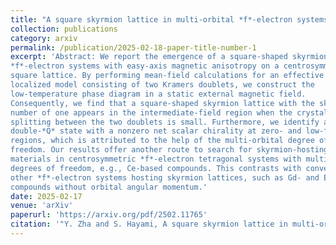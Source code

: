 ```yaml
---
title: "A square skyrmion lattice in multi-orbital *f*-electron systems"
collection: publications
category: arxiv
permalink: /publication/2025-02-18-paper-title-number-1
excerpt: 'Abstract: We report the emergence of a square-shaped skyrmion lattice in multi-orbital
*f*-electron systems with easy-axis magnetic anisotropy on a centrosymmetric
square lattice. By performing mean-field calculations for an effective
localized model consisting of two Kramers doublets, we construct the
low-temperature phase diagram in a static external magnetic field.
Consequently, we find that a square-shaped skyrmion lattice with the skyrmion
number of one appears in the intermediate-field region when the crystal field
splitting between the two doublets is small. Furthermore, we identify another
double-*Q* state with a nonzero net scalar chirality at zero- and low-field
regions, which is attributed to the help of the multi-orbital degree of
freedom. Our results offer another route to search for skyrmion-hosting
materials in centrosymmetric *f*-electron tetragonal systems with multi-orbital
degrees of freedom, e.g., Ce-based compounds. This contrasts with conventional
other *f*-electron systems hosting skyrmion lattices, such as Gd- and Eu-based
compounds without orbital angular momentum.'
date: 2025-02-17
venue: 'arXiv'
paperurl: 'https://arxiv.org/pdf/2502.11765'
citation: '"Y. Zha and S. Hayami, A square skyrmion lattice in multi-orbital $f$-electron systems (2025), arXiv:2502.11765 [cond-mat.str-el]."'
---
```

